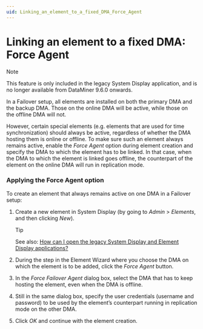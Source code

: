 ```yaml
---
uid: Linking_an_element_to_a_fixed_DMA_Force_Agent
---
```


# Linking an element to a fixed DMA: Force Agent

> [!NOTE]
> This feature is only included in the legacy System Display application, and is no longer available from DataMiner 9.6.0 onwards.

In a Failover setup, all elements are installed on both the primary DMA and the backup DMA. Those on the online DMA will be active, while those on the offline DMA will not.

However, certain special elements (e.g. elements that are used for time synchronization) should always be active, regardless of whether the DMA hosting them is online or offline. To make sure such an element always remains active, enable the *Force Agent* option during element creation and specify the DMA to which the element has to be linked. In that case, when the DMA to which the element is linked goes offline, the counterpart of the element on the online DMA will run in replication mode.

### Applying the Force Agent option

To create an element that always remains active on one DMA in a Failover setup:

1. Create a new element in System Display (by going to *Admin* > *Elements*, and then clicking *New*).

    > [!TIP]
    > See also:
    > [How can I open the legacy System Display and Element Display applications?](xref:DataMiner_client_applications#how-can-i-open-the-legacy-system-display-and-element-display-applications)

2. During the step in the Element Wizard where you choose the DMA on which the element is to be added, click the *Force Agent* button.

3. In the *Force Failover Agent* dialog box, select the DMA that has to keep hosting the element, even when the DMA is offline.

4. Still in the same dialog box, specify the user credentials (username and password) to be used by the element’s counterpart running in replication mode on the other DMA.

5. Click *OK* and continue with the element creation.
